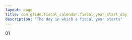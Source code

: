 ```yaml
---
layout: page
title: com.glide.fiscal_calendar.fiscal_year_start_day
description: "The day in which a fiscal year starts"
---
```

01
